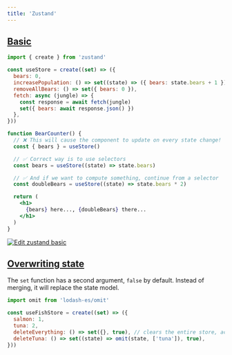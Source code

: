```yaml
---
title: 'Zustand'
---
```


## [Basic](https://docs.pmnd.rs/zustand/getting-started/introduction#first-create-a-store)

```jsx
import { create } from 'zustand'

const useStore = create((set) => ({
  bears: 0,
  increasePopulation: () => set((state) => ({ bears: state.bears + 1 })),
  removeAllBears: () => set({ bears: 0 }),
  fetch: async (jungle) => {
    const response = await fetch(jungle)
    set({ bears: await response.json() })
  },
}))

function BearCounter() {
  // ❌ This will cause the component to update on every state change!
  const { bears } = useStore()

  // ✅ Correct way is to use selectors
  const bears = useStore((state) => state.bears)

  // ✅ And if we want to compute something, continue from a selector
  const doubleBears = useStore((state) => state.bears * 2)

  return (
    <h1>
      {bears} here..., {doubleBears} there...
    </h1>
  )
}
```

[![Edit zustand basic](https://codesandbox.io/static/img/play-codesandbox.svg)](https://codesandbox.io/s/zustand-basic-srv6zq?fontsize=14&hidenavigation=1&theme=dark&view=editor)

## [Overwriting state](https://github.com/pmndrs/zustand#overwriting-state)

The `set` function has a second argument, `false` by default. Instead of merging, it will replace the state model.

```jsx
import omit from 'lodash-es/omit'

const useFishStore = create((set) => ({
  salmon: 1,
  tuna: 2,
  deleteEverything: () => set({}, true), // clears the entire store, actions included
  deleteTuna: () => set((state) => omit(state, ['tuna']), true),
}))
```
